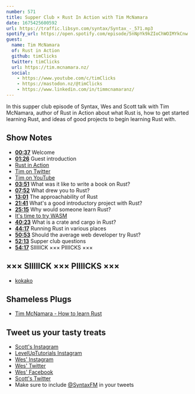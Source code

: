 ```yaml
---
number: 571
title: Supper Club × Rust In Action with Tim McNamara
date: 1675425600592
url: https://traffic.libsyn.com/syntax/Syntax_-_571.mp3
spotify_url: https://open.spotify.com/episode/5nNpYk9kZIoChWOIMYkCnw
guest:
  name: Tim McNamara
  of: Rust in Action
  github: timClicks
  twitter: timClicks
  url: https://tim.mcnamara.nz/
  social:
    - https://www.youtube.com/c/timClicks
    - https://mastodon.nz/@timClicks
    - https://www.linkedin.com/in/timmcnamaranz/
---
```


In this supper club episode of Syntax, Wes and Scott talk with Tim McNamara, author of Rust in Action about what Rust is, how to get started learning Rust, and ideas of good projects to begin learning Rust with.

## Show Notes

- **[00:37](#t=00:37)** Welcome
- **[01:26](#t=01:26)** Guest introduction
- [Rust in Action](https://www.manning.com/books/rust-in-action)
- [Tim on Twitter](https://twitter.com/timClicks)
- [Tim on YouTube](https://www.youtube.com/c/timClicks)
- **[03:51](#t=03:51)** What was it like to write a book on Rust?
- **[07:52](#t=07:52)** What drew you to Rust?
- **[13:01](#t=13:01)** The approachability of Rust
- **[21:41](#t=21:41)** What's a good introductory project with Rust?
- **[25:15](#t=25:15)** Why would someone learn Rust?
- [It's time to try WASM](https://www.youtube.com/watch?v=EX2lQdA5x0E)
- **[40:23](#t=40:23)** What is a crate and cargo in Rust?
- **[44:17](#t=44:17)** Running Rust in various places
- **[50:53](#t=50:53)** Should the average web developer try Rust?
- **[52:13](#t=52:13)** Supper club questions
- **[54:17](#t=54:17)** SIIIIICK ××× PIIIICKS ×××

## ××× SIIIIICK ××× PIIIICKS ×××

- [kokako](https://en.wikipedia.org/wiki/K%C5%8Dkako#See_also)

## Shameless Plugs

- [Tim McNamara - How to learn Rust](https://www.youtube.com/watch?v=sDtQaO5_SOw)

## Tweet us your tasty treats

- [Scott's Instagram](https://www.instagram.com/stolinski/)
- [LevelUpTutorials Instagram](https://www.instagram.com/LevelUpTutorials/)
- [Wes' Instagram](https://www.instagram.com/wesbos/)
- [Wes' Twitter](https://twitter.com/wesbos)
- [Wes' Facebook](https://www.facebook.com/wesbos.developer)
- [Scott's Twitter](https://twitter.com/stolinski)
- Make sure to include [@SyntaxFM](https://twitter.com/SyntaxFM) in your tweets
